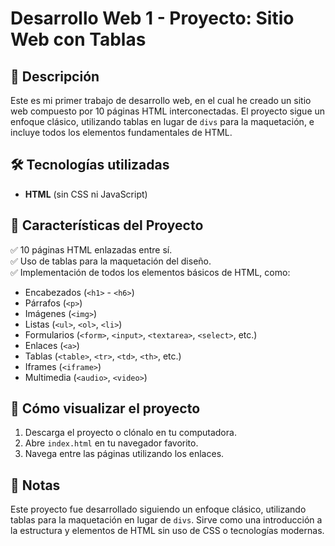 # Desarrollo Web 1 - Proyecto: Sitio Web con Tablas

## 📌 Descripción

Este es mi primer trabajo de desarrollo web, en el cual he creado un sitio web compuesto por 10 páginas HTML interconectadas. El proyecto sigue un enfoque clásico, utilizando tablas en lugar de `divs` para la maquetación, e incluye todos los elementos fundamentales de HTML.

## 🛠️ Tecnologías utilizadas

- **HTML** (sin CSS ni JavaScript)

## 📄 Características del Proyecto

✅ 10 páginas HTML enlazadas entre sí.  
✅ Uso de tablas para la maquetación del diseño.  
✅ Implementación de todos los elementos básicos de HTML, como:

- Encabezados (`<h1>` - `<h6>`)
- Párrafos (`<p>`)
- Imágenes (`<img>`)
- Listas (`<ul>`, `<ol>`, `<li>`)
- Formularios (`<form>`, `<input>`, `<textarea>`, `<select>`, etc.)
- Enlaces (`<a>`)
- Tablas (`<table>`, `<tr>`, `<td>`, `<th>`, etc.)
- Iframes (`<iframe>`)
- Multimedia (`<audio>`, `<video>`)

## 🚀 Cómo visualizar el proyecto

1. Descarga el proyecto o clónalo en tu computadora.
2. Abre `index.html` en tu navegador favorito.
3. Navega entre las páginas utilizando los enlaces.

## 📌 Notas

Este proyecto fue desarrollado siguiendo un enfoque clásico, utilizando tablas para la maquetación en lugar de `divs`. Sirve como una introducción a la estructura y elementos de HTML sin uso de CSS o tecnologías modernas.

